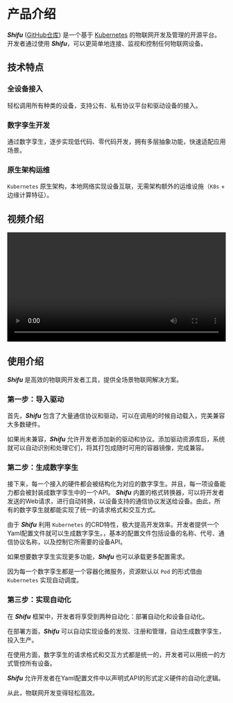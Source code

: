 # 产品介绍

***Shifu*** ([GitHub仓库](https://github.com/Edgenesis/shifu)) 是一个基于 [Kubernetes](https://kubernetes.io/) 的物联网开发及管理的开源平台。开发者通过使用 ***Shifu***，可以更简单地连接、监视和控制任何物联网设备。

## 技术特点

### 全设备接入

轻松调用所有种类的设备，支持公有、私有协议平台和驱动设备的接入。

### 数字孪生开发

通过数字孪生，逐步实现低代码、零代码开发，拥有多层抽象功能，快速适配应用场景。

### 原生架构运维

`Kubernetes` 原生架构，本地网络实现设备互联，无需架构额外的运维设施（`K8s` + 边缘计算特征）。

## 视频介绍

<video width="100%" controls>
    <source src="https://bianwuji.com/stuff/videos/techintro.mp4" type="video/mp4"></source>
</video>

## 使用介绍

***Shifu*** 是高效的物联网开发者工具，提供全场景物联网解决方案。 

### 第一步：导入驱动 

首先，***Shifu*** 包含了大量通信协议和驱动，可以在调用的时候自动载入，完美兼容大多数硬件。
 
如果尚未兼容，***Shifu*** 允许开发者添加新的驱动和协议。添加驱动资源库后，系统就可以自动识别和处理它们，将其打包成随时可用的容器镜像，完成兼容。 

### 第二步：生成数字孪生 
 
接下来，每一个接入的硬件都会被结构化为对应的数字孪生。并且，每一项设备能力都会被封装成数字孪生中的一个API。 ***Shifu*** 内置的格式转换器，可以将开发者发送的Web请求，进行自动转换，以设备支持的通信协议发送给设备。由此，所有的数字孪生就都能实现了统一的请求格式和交互方式。 

由于 ***Shifu*** 利用 `Kubernetes` 的CRD特性，极大提高开发效率。开发者提供一个Yaml配置文件就可以生成数字孪生。，基本的配置文件包括设备的名称、代号、通信协议名称，以及控制它所需要的设备API。 

如果想要数字孪生实现更多功能，***Shifu*** 也可以承载更多配置需求。 

因为每一个数字孪生都是一个容器化微服务，资源默认以 `Pod` 的形式借由 `Kubernetes` 实现自动调度。 

### 第三步：实现自动化 
 
在 ***Shifu*** 框架中，开发者将享受到两种自动化：部署自动化和设备自动化。 

在部署方面，***Shifu*** 可以自动实现设备的发现、注册和管理，自动生成数字孪生，投入生产。 

在使用方面，数字孪生的请求格式和交互方式都是统一的，开发者可以用统一的方式管控所有设备。 

***Shifu*** 允许开发者在Yaml配置文件中以声明式API的形式定义硬件的自动化逻辑。 
 
从此，物联网开发变得轻松高效。 
